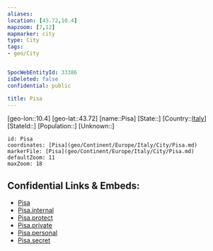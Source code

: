 ```yaml
---
aliases: 
location: [43.72,10.4]
mapzoom: [7,12] 
mapmarker: city 
type: City
tags:
- geo/City


SpocWebEntityId: 33386
isDeleted: false
confidential: public

title: Pisa
---
```

[geo-lon::10.4]
[geo-lat::43.72]
[name::Pisa]
[State::]
[Country::[Italy](geo/Continent/Europe/Italy.md)]
[StateId::]
[Population::]
[Unknown::]


```leaflet
id: Pisa
coordinates: [Pisa](geo/Continent/Europe/Italy/City/Pisa.md)
markerFile: [Pisa](geo/Continent/Europe/Italy/City/Pisa.md)
defaultZoom: 11 
maxZoom: 18
```


## Confidential Links & Embeds: 
- [Pisa](../../../../../../_public/geo/Continent/Europe/Italy/City/Pisa.md) 
- [Pisa.internal](../../../../../../_internal/geo/Continent/Europe/Italy/City/Pisa.internal.md) 
- [Pisa.protect](../../../../../../_protect/geo/Continent/Europe/Italy/City/Pisa.protect.md) 
- [Pisa.private](../../../../../../_private/geo/Continent/Europe/Italy/City/Pisa.private.md) 
- [Pisa.personal](../../../../../../_personal/geo/Continent/Europe/Italy/City/Pisa.personal.md) 
- [Pisa.secret](../../../../../../_secret/geo/Continent/Europe/Italy/City/Pisa.secret.md) 
